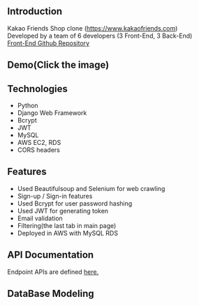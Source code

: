 ## Introduction
Kakao Friends Shop clone (https://www.kakaofriends.com)<br>
Developed by a team of 6 developers (3 Front-End, 3 Back-End)<br>
[Front-End Github Repository](https://github.com/wecode-bootcamp-korea/HyungPa-frontend)

## Demo(Click the image)

## Technologies
- Python
- Django Web Framework
- Bcrypt
- JWT
- MySQL
- AWS EC2, RDS
- CORS headers

## Features
- Used Beautifulsoup and Selenium for web crawling
- Sign-up / Sign-in features
- Used Bcrypt for user password hashing
- Used JWT for generating token
- Email validation
- Filtering(the last tab in main page)
- Deployed in AWS with MySQL RDS

## API Documentation
Endpoint APIs are defined <a href="" target="_blank">here.</a>

## DataBase Modeling
